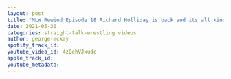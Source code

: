 ```yaml
---
layout: post
title: "MLW Rewind Episode 18 Richard Holliday is back and its all kinds of Epic!"
date: 2021-05-30
categories: straight-talk-wrestling videos
author: george-mckay
spotify_track_id: 
youtube_video_id: 4zQehVJxudc
apple_track_id: 
youtube_metadata: 
---
```

